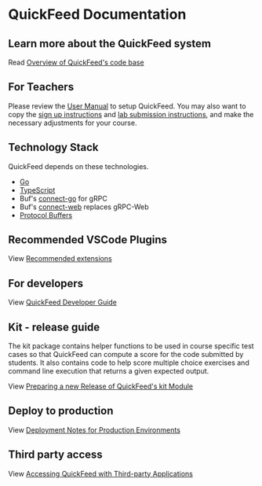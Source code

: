 # QuickFeed Documentation

## Learn more about the QuickFeed system

Read [Overview of QuickFeed's code base](qf-overview.md)

## For Teachers

Please review the [User Manual](teacher.md) to setup QuickFeed.
You may also want to copy the [sign up instructions](templates/signup.md) and [lab submission instructions](templates/lab-submission.md), and make the necessary adjustments for your course.

## Technology Stack

QuickFeed depends on these technologies.

- [Go](https://golang.org/doc/code.html)
- [TypeScript](https://www.typescriptlang.org/)
- Buf's [connect-go](https://buf.build/blog/connect-a-better-grpc) for gRPC
- Buf's [connect-web](https://buf.build/blog/connect-web-protobuf-grpc-in-the-browser) replaces gRPC-Web
- [Protocol Buffers](https://developers.google.com/protocol-buffers/docs/proto3)

## Recommended VSCode Plugins

View [Recommended extensions](../.vscode/extensions.json)

## For developers

View [QuickFeed Developer Guide](dev.md)

## Kit - release guide

The kit package contains helper functions to be used in course specific test cases so that QuickFeed can compute a score for the code submitted by students.
It also contains code to help score multiple choice exercises and command line execution that returns a given expected output.

View [Preparing a new Release of QuickFeed's kit Module](release-guide.md)

## Deploy to production

View [Deployment Notes for Production Environments](deploy-prod.md)

## Third party access

View [Accessing QuickFeed with Third-party Applications](third-party-access.md)
